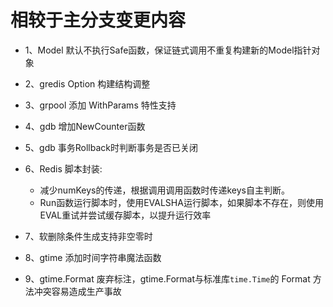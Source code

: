 # 相较于主分支变更内容
- 1、Model 默认不执行Safe函数，保证链式调用不重复构建新的Model指针对象

- 2、gredis Option 构建结构调整

- 3、grpool 添加 WithParams 特性支持

- 4、gdb 增加NewCounter函数

- 5、gdb 事务Rollback时判断事务是否已关闭

- 6、Redis 脚本封装: 
  - 减少numKeys的传递，根据调用调用函数时传递keys自主判断。
  - Run函数运行脚本时，使用EVALSHA运行脚本，如果脚本不存在，则使用EVAL重试并尝试缓存脚本，以提升运行效率

- 7、软删除条件生成支持非空零时

- 8、gtime 添加时间字符串魔法函数

- 9、gtime.Format 废弃标注，gtime.Format与标准库`time.Time`的 Format 方法冲突容易造成生产事故
